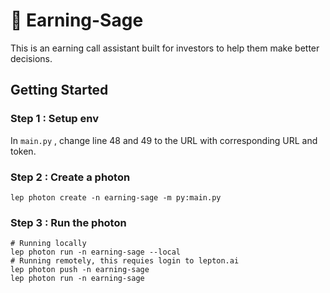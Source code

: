 # 🧙 Earning-Sage
This is an earning call assistant built for investors to help them make better decisions. 

## Getting Started

### Step 1 : Setup env
In `main.py` , change line 48 and 49 to the URL with corresponding URL and token. 


### Step 2 : Create a photon
```shell
lep photon create -n earning-sage -m py:main.py
```

### Step 3 : Run the photon
```shell
# Running locally 
lep photon run -n earning-sage --local
# Running remotely, this requies login to lepton.ai 
lep photon push -n earning-sage
lep photon run -n earning-sage
```

